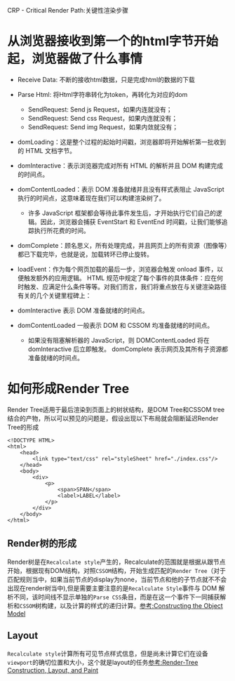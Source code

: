 CRP - Critical Render Path:关键性渲染步骤

# 从浏览器接收到第一个的html字节开始起，浏览器做了什么事情

- Receive Data: 不断的接收html数据，只是完成html的数据的下载
- Parse Html: 将Html字符串转化为token，再转化为对应的dom
    - SendRequest: Send js Request，如果内连就没有；
    - SendRequest: Send css Request，如果内连就没有；
    - SendRequest: Send img Request，如果内敛就没有；

- domLoading：这是整个过程的起始时间戳，浏览器即将开始解析第一批收到的 HTML 文档字节。
- domInteractive：表示浏览器完成对所有 HTML 的解析并且 DOM 构建完成的时间点。
- domContentLoaded：表示 DOM 准备就绪并且没有样式表阻止 JavaScript 执行的时间点，这意味着现在我们可以构建渲染树了。
    - 许多 JavaScript 框架都会等待此事件发生后，才开始执行它们自己的逻辑。因此，浏览器会捕获 EventStart 和 EventEnd 时间戳，让我们能够追踪执行所花费的时间。
- domComplete：顾名思义，所有处理完成，并且网页上的所有资源（图像等）都已下载完毕，也就是说，加载转环已停止旋转。
- loadEvent：作为每个网页加载的最后一步，浏览器会触发 onload 事件，以便触发额外的应用逻辑。
HTML 规范中规定了每个事件的具体条件：应在何时触发、应满足什么条件等等。对我们而言，我们将重点放在与关键渲染路径有关的几个关键里程碑上：
- domInteractive 表示 DOM 准备就绪的时间点。
- domContentLoaded 一般表示 DOM 和 CSSOM 均准备就绪的时间点。
    - 如果没有阻塞解析器的 JavaScript，则 DOMContentLoaded 将在 domInteractive 后立即触发。
    domComplete 表示网页及其所有子资源都准备就绪的时间点。

# 如何形成Render Tree
Render Tree适用于最后渲染到页面上的树状结构，是DOM Tree和CSSOM tree结合的产物，所以可以预见的问题是，假设出现以下布局就会阻断延迟Render Tree的形成
```
<!DOCTYPE HTML>
<html>
    <head>
        <link type="text/css" rel="styleSheet" href="./index.css"/>
    </head>
    <body>
        <div>
            <p>
                <span>SPAN</span>
                <label>LABEL</label>
            </p>
        </div>
    </body>
</html>
```
## Render树的形成
Render树是在`Recalculate style`产生的，Recalculate的范围就是根据从跟节点开始，根据现有DOM结构，对照`CSSOM`结构，开始生成匹配的`Render Tree`（对于匹配规则当中，如果当前节点的display为none，当前节点和他的子节点就不不会出现在render树当中),但是需要主要注意的是`Recalculate Style`事件与 DOM 解析不同，该时间线不显示单独的`Parse CSS`条目，而是在这一个事件下一同捕获解析和`CSSOM`树构建，以及计算的样式的递归计算。[参考:Constructing the Object Model](https://developers.google.cn/web/fundamentals/performance/critical-rendering-path/constructing-the-object-model?hl=zh-cn)

## Layout
`Recalculate style`计算所有可见节点样式信息，但是尚未计算它们在设备`viewport`的确切位置和大小，这个就是layout的任务[参考:Render-Tree Construction, Layout, and Paint](https://developers.google.cn/web/fundamentals/performance/critical-rendering-path/render-tree-construction?hl=zh-cn)
